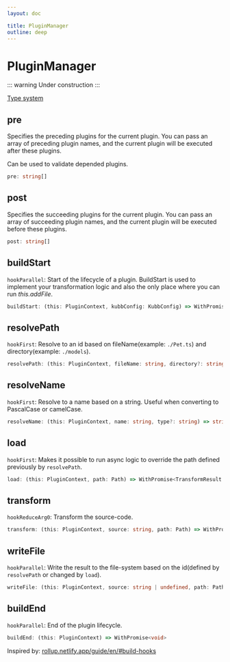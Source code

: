 ```yaml
---
layout: doc

title: PluginManager
outline: deep
---
```


# PluginManager <Badge type="info" text="@kubb/core" />

::: warning Under construction
:::

[Type system](https://github.com/kubb-project/kubb/blob/main/packages/core/src/types.ts)

## pre

Specifies the preceding plugins for the current plugin. You can pass an array of preceding plugin names, and the current plugin will be executed after these plugins.<br/>

Can be used to validate depended plugins.

```typescript
pre: string[]
```

## post

Specifies the succeeding plugins for the current plugin. You can pass an array of succeeding plugin names, and the current plugin will be executed before these plugins.

```typescript
post: string[]
```

## buildStart

`hookParallel`: Start of the lifecycle of a plugin.
BuildStart is used to implement your transformation logic and also the only place where you can run _this.addFile_.

```typescript
buildStart: (this: PluginContext, kubbConfig: KubbConfig) => WithPromise<void>
```

## resolvePath

`hookFirst`: Resolve to an id based on fileName(example: `./Pet.ts`) and directory(example: `./models`).

```typescript
resolvePath: (this: PluginContext, fileName: string, directory?: string, options?: Record<string, any>) => string | null | undefined
```

## resolveName

`hookFirst`: Resolve to a name based on a string. Useful when converting to PascalCase or camelCase.

```typescript
resolveName: (this: PluginContext, name: string, type?: string) => string
```

## load

`hookFirst`: Makes it possible to run async logic to override the path defined previously by `resolvePath`.

```typescript
load: (this: PluginContext, path: Path) => WithPromise<TransformResult | null>
```

## transform

`hookReduceArg0`: Transform the source-code.

```typescript
transform: (this: PluginContext, source: string, path: Path) => WithPromise<TransformResult>
```

## writeFile

`hookParallel`: Write the result to the file-system based on the id(defined by `resolvePath` or changed by `load`).

```typescript
writeFile: (this: PluginContext, source: string | undefined, path: Path) => WithPromise<void>
```

## buildEnd

`hookParallel`: End of the plugin lifecycle.

```typescript
buildEnd: (this: PluginContext) => WithPromise<void>
```

Inspired by: [rollup.netlify.app/guide/en/#build-hooks](https://deploy-preview-230--rollup.netlify.app/guide/en/#build-hooks)

